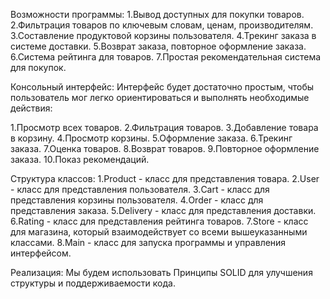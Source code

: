 Возможности программы:
1.Вывод доступных для покупки товаров.
2.Фильтрация товаров по ключевым словам, ценам, производителям.
3.Составление продуктовой корзины пользователя.
4.Трекинг заказа в системе доставки.
5.Возврат заказа, повторное оформление заказа.
6.Система рейтинга для товаров.
7.Простая рекомендательная система для покупок.

Консольный интерфейс:
Интерфейс будет достаточно простым, чтобы пользователь мог легко ориентироваться и выполнять необходимые действия:

1.Просмотр всех товаров.
2.Фильтрация товаров.
3.Добавление товара в корзину.
4.Просмотр корзины.
5.Оформление заказа.
6.Трекинг заказа.
7.Оценка товаров.
8.Возврат товаров.
9.Повторное оформление заказа.
10.Показ рекомендаций.

Структура классов:
1.Product - класс для представления товара.
2.User - класс для представления пользователя.
3.Cart - класс для представления корзины пользователя.
4.Order - класс для представления заказа.
5.Delivery - класс для представления доставки.
6.Rating - класс для представления рейтинга товаров.
7.Store - класс для магазина, который взаимодействует со всеми вышеуказанными классами.
8.Main - класс для запуска программы и управления интерфейсом.

Реализация:
Мы будем использовать Принципы SOLID для улучшения структуры и поддерживаемости кода.